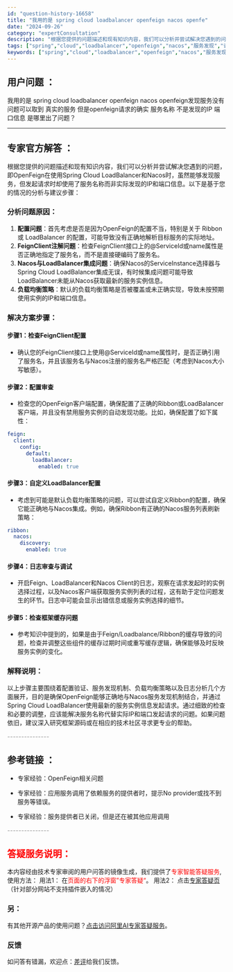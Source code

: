 ```yaml
---
id: "question-history-16658"
title: "我用的是 spring cloud loadbalancer openfeign nacos openfe"
date: "2024-09-26"
category: "expertConsultation"
description: "根据您提供的问题描述和现有知识内容，我们可以分析并尝试解决您遇到的问题，即OpenFeign在使用Spring Cloud LoadBalancer和Nacos时，虽然能够发现服务，但发起请求时却使用了服务名称而非实际发现的IP和端口信息。以下是基于您的情况的分析与建议步骤：### 分析问题原因：1"
tags: ["spring","cloud","loadbalancer","openfeign","nacos","服务发现","请求"]
keywords: ["spring","cloud","loadbalancer","openfeign","nacos","服务发现","请求"]
---
```


## 用户问题 ： 
 我用的是 spring cloud loadbalancer openfeign nacos openfeign发现服务没有问题可以取到 真实的服务 但是openfeign请求的确实 服务名称 不是发现的IP 端口信息 是哪里出了问题？  

---------------
## 专家官方解答 ：

根据您提供的问题描述和现有知识内容，我们可以分析并尝试解决您遇到的问题，即OpenFeign在使用Spring Cloud LoadBalancer和Nacos时，虽然能够发现服务，但发起请求时却使用了服务名称而非实际发现的IP和端口信息。以下是基于您的情况的分析与建议步骤：

### 分析问题原因：

1. **配置问题**：首先考虑是否是因为OpenFeign的配置不当，特别是关于 Ribbon 或 LoadBalancer 的配置，可能导致没有正确地解析目标服务的实际地址。
2. **FeignClient注解问题**：检查FeignClient接口上的@ServiceId或name属性是否正确地指定了服务名，而不是直接硬编码了服务名。
3. **Nacos与LoadBalancer集成问题**：确保Nacos的ServiceInstance选择器与Spring Cloud LoadBalancer集成无误，有时候集成问题可能导致LoadBalancer未能从Nacos获取最新的服务实例信息。
4. **负载均衡策略**：默认的负载均衡策略是否被覆盖或未正确实现，导致未按预期使用实例的IP和端口信息。

### 解决方案步骤：

#### 步骤1：检查FeignClient配置
- 确认您的FeignClient接口上使用@ServiceId或name属性时，是否正确引用了服务名，并且该服务名与Nacos注册的服务名严格匹配（考虑到Nacos大小写敏感）。

#### 步骤2：配置审查
- 检查您的OpenFeign客户端配置，确保配置了正确的Ribbon或LoadBalancer客户端，并且没有禁用服务实例的自动发现功能。比如，确保配置了如下属性：
```yaml
feign:
  client:
    config:
      default:
        loadBalancer:
          enabled: true
```

#### 步骤3：自定义LoadBalancer配置
- 考虑到可能是默认负载均衡策略的问题，可以尝试自定义Ribbon的配置，确保它能正确地与Nacos集成。例如，确保Ribbon有正确的Nacos服务列表刷新策略：
```yaml
ribbon:
  nacos:
    discovery:
      enabled: true
```

#### 步骤4：日志审查与调试
- 开启Feign、LoadBalancer和Nacos Client的日志，观察在请求发起时的实例选择过程，以及Nacos客户端获取服务实例列表的过程，这有助于定位问题发生的环节。日志中可能会显示出错信息或服务实例选择的细节。

#### 步骤5：检查框架缓存问题
- 参考知识中提到的，如果是由于Feign/Loadbalance/Ribbon的缓存导致的问题，检查并调整这些组件的缓存过期时间或重写缓存逻辑，确保能够及时反映服务实例的变化。

### 解释说明：
以上步骤主要围绕着配置验证、服务发现机制、负载均衡策略以及日志分析几个方面展开，目的是确保OpenFeign能够正确地与Nacos服务发现机制结合，并通过Spring Cloud LoadBalancer使用最新的服务实例信息发起请求。通过细致的检查和必要的调整，应该能解决服务名称代替实际IP和端口发起请求的问题。如果问题依旧，建议深入研究框架源码或在相应的技术社区寻求更专业的帮助。


<font color="#949494">---------------</font> 


## 参考链接 ：

* 专家经验：OpenFeign相关问题 
 
 * 专家经验：应用服务调用了依赖服务的提供者时，提示No provider或找不到服务等错误。 
 
 * 专家经验：服务提供者已关闭，但是还在被其他应用调用 


 <font color="#949494">---------------</font> 
 


## <font color="#FF0000">答疑服务说明：</font> 

本内容经由技术专家审阅的用户问答的镜像生成，我们提供了<font color="#FF0000">专家智能答疑服务</font>,使用方法：
用法1： 在<font color="#FF0000">页面的右下的浮窗”专家答疑“</font>。
用法2： 点击[专家答疑页](https://answer.opensource.alibaba.com/docs/intro)（针对部分网站不支持插件嵌入的情况）
### 另：


有其他开源产品的使用问题？[点击访问阿里AI专家答疑服务](https://answer.opensource.alibaba.com/docs/intro)。
### 反馈
如问答有错漏，欢迎点：[差评](https://ai.nacos.io/user/feedbackByEnhancerGradePOJOID?enhancerGradePOJOId=16671)给我们反馈。
